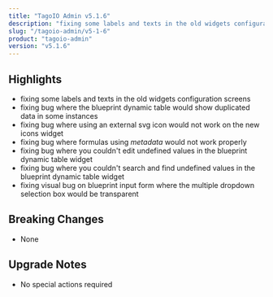 ```yaml
---
title: "TagoIO Admin v5.1.6"
description: "fixing some labels and texts in the old widgets configuration screens"
slug: "/tagoio-admin/v5-1-6"
product: "tagoio-admin"
version: "v5.1.6"
---
```


## Highlights

- fixing some labels and texts in the old widgets configuration screens
- fixing bug where the blueprint dynamic table would show duplicated data in some instances
- fixing bug where using an external svg icon would not work on the new icons widget
- fixing bug where formulas using $metadata$ would not work properly
- fixing bug where you couldn't edit undefined values in the blueprint dynamic table widget
- fixing bug where you couldn't search and find undefined values in the blueprint dynamic table widget
- fixing visual bug on blueprint input form where the multiple dropdown selection box would be transparent

## Breaking Changes

- None

## Upgrade Notes

- No special actions required
